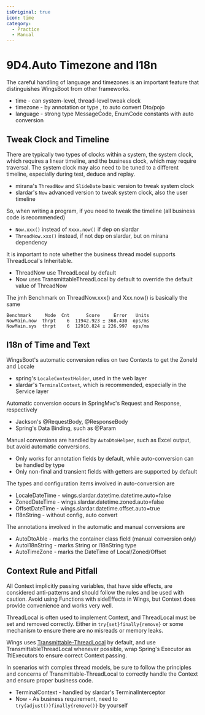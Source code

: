 ```yaml
---
isOriginal: true
icon: time
category:
  - Practice
  - Manual
---
```


# 9D4.Auto Timezone and I18n

The careful handling of language and timezones is an important feature that distinguishes WingsBoot from other frameworks.

* time - can system-level, thread-level tweak clock
* timezone - by annotation or type , to auto convert Dto/pojo
* language - strong type MessageCode, EnumCode constants with auto conversion

## Tweak Clock and Timeline

There are typically two types of clocks within a system, the system clock, which requires
a linear timeline, and the business clock, which may require traversal.
The system clock may also need to be tuned to a different timeline, especially during test, deduce and replay.

* mirana's `ThreadNow` and `SlideDate` basic version to tweak system clock
* slardar's `Now` advanced version to tweak system clock, also the user timeline

So, when writing a program, if you need to tweak the timeline (all business code is recommended)

* `Now.xxx()` instead of `Xxxx.now()` if dep on slardar
* `ThreadNow.xxx()` instead, if not dep on slardar, but on mirana dependency

It is important to note whether the business thread model supports ThreadLocal's Inheritable.

* ThreadNow use ThreadLocal by default
* Now uses TransmittableThreadLocal by default to override the default value of ThreadNow

The jmh Benchmark on ThreadNow.xxx() and Xxx.now() is basically the same

```text
Benchmark     Mode  Cnt      Score     Error   Units
NowMain.now  thrpt    6  11942.923 ± 368.430  ops/ms
NowMain.sys  thrpt    6  12910.824 ± 226.997  ops/ms
```

## I18n of Time and Text

WingsBoot's automatic conversion relies on two Contexts to get the ZoneId and Locale

* spring's `LocaleContextHolder`, used in the web layer
* slardar's `TerminalContext`, which is recommended, especially  in the Service layer

Automatic conversion occurs in SpringMvc's Request and Response, respectively

* Jackson's @RequestBody, @ResponseBody
* Spring's Data Binding, such as @Param

Manual conversions are handled by `AutoDtoHelper`, such as Excel output, but avoid automatic conversions.

* Only works for annotation fields by default, while auto-conversion can be handled by type
* Only non-final and transient fields with getters are supported by default

The types and configuration items involved in auto-conversion are

* LocaleDateTime - wings.slardar.datetime.datetime.auto=false
* ZonedDateTime - wings.slardar.datetime.zoned.auto=false
* OffsetDateTime - wings.slardar.datetime.offset.auto=true
* I18nString - without config, auto convert

The annotations involved in the automatic and manual conversions are

* AutoDtoAble - marks the container class field (manual conversion only)
* AutoI18nString - marks String or I18nString type
* AutoTimeZone - marks the DateTime of Local/Zoned/Offset

## Context Rule and Pitfall

All Context implicitly passing variables, that have side effects, are considered anti-patterns
and should follow the rules and be used with caution.
Avoid using Functions with sideEffects in Wings, but Context does provide convenience and works very well.

ThreadLocal is often used to implement Context, and ThreadLocal must be set and removed correctly.
Either in `try{set}finally{remove}` or some mechanism to ensure there are no misreads or memory leaks.

Wings uses [Transmittable-ThreadLocal](https://github.com/alibaba/transmittable-thread-local) by default,
and use TransmittableThreadLocal whenever possible, wrap Spring's Executor as TtlExecutors to ensure correct Context passing.

In scenarios with complex thread models, be sure to follow the principles and concerns of Transmittable-ThreadLocal
to correctly handle the Context and ensure proper business code.

* TerminalContext - handled by slardar's TerminalInterceptor
* Now - As business requirement, need to `try{adjust()}finally{remove()}` by yourself
